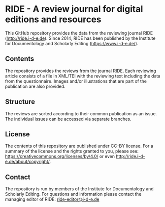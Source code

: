 # RIDE - A review journal for digital editions and resources

This GitHub repository provides the data from the reviewing journal RIDE (http://ride.i-d-e.de). Since 2014, RIDE has been published by the Institute for Documentology and Scholarly Editing (https://www.i-d-e.de/).  

## Contents
The repository provides the reviews from the journal RIDE. Each reviewing article consists of a file in XML/TEI with the reviewing text including the data from the questionnaire. Images and/or illustrations that are part of the publication are also provided. 

## Structure
The reviews are sorted according to their common publication as an issue. The individual issues can be accessed via separate branches. 

## License
The contents of this repository are published under CC-BY license. For a summary of the license and the rights granted to you, please see: https://creativecommons.org/licenses/by/4.0/ or even http://ride.i-d-e.de/about/copyright/.

## Contact
The repository is run by members of the Institute for Documentology and Scholarly Editing. For questions and information please contact the managing editor of RIDE: ride-editor@i-d-e.de

